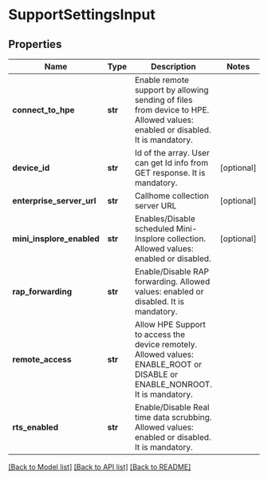 # SupportSettingsInput

## Properties
Name | Type | Description | Notes
------------ | ------------- | ------------- | -------------
**connect_to_hpe** | **str** | Enable remote support by allowing sending of files from device to HPE. Allowed values: enabled or disabled. It is mandatory. | 
**device_id** | **str** | Id of the array. User can get Id info from GET response. It is mandatory. | [optional] 
**enterprise_server_url** | **str** | Callhome collection server URL | [optional] 
**mini_insplore_enabled** | **str** | Enables/Disable scheduled Mini-Insplore collection. Allowed values: enabled or disabled. | [optional] 
**rap_forwarding** | **str** | Enable/Disable RAP forwarding. Allowed values: enabled or disabled. It is mandatory. | 
**remote_access** | **str** | Allow HPE Support to access the device remotely. Allowed values: ENABLE_ROOT or DISABLE or ENABLE_NONROOT. It is mandatory. | 
**rts_enabled** | **str** | Enable/Disable Real time data scrubbing. Allowed values: enabled or disabled. It is mandatory. | 

[[Back to Model list]](../README.md#documentation-for-models) [[Back to API list]](../README.md#documentation-for-api-endpoints) [[Back to README]](../README.md)


